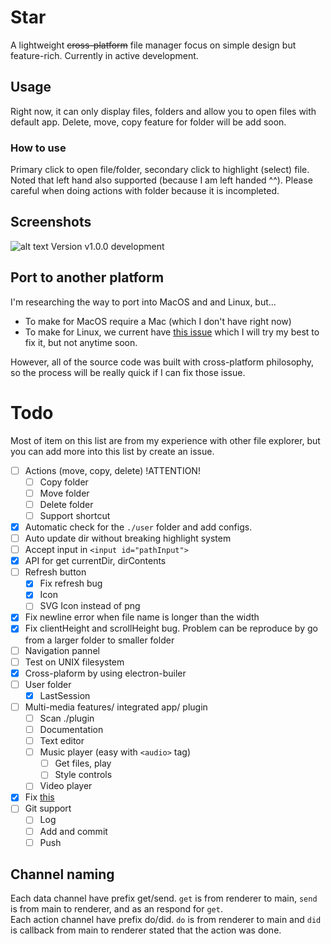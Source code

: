 # Star
A lightweight ~~cross-platform~~ file manager focus on simple design but feature-rich. Currently in active development.

## Usage
Right now, it can only display files, folders and allow you to open files with default app. Delete, move, copy feature for folder will be add soon.

### How to use
Primary click to open file/folder, secondary click to highlight (select) file. Noted that left hand also supported (because I am left handed ^^). Please careful when doing actions with folder because it is incompleted.

## Screenshots
![alt text](https://cdn.discordapp.com/attachments/704502790055133245/808542256427958282/unknown.png)
Version v1.0.0 development

## Port to another platform
I'm researching the way to port into MacOS and and Linux, but...
- To make for MacOS require a Mac (which I don't have right now)
- To make for Linux, we current have [this issue](https://github.com/electron-userland/electron-build-service/issues/9) which I will try my best to fix it, but not anytime soon.

However, all of the source code was built with cross-platform philosophy, so the process will be really quick if I can fix those issue.

# Todo
Most of item on this list are from my experience with other file explorer, but you can add more into this list by create an issue.
- [ ] Actions (move, copy, delete) !ATTENTION!
    - [ ] Copy folder
    - [ ] Move folder
    - [ ] Delete folder
    - [ ] Support shortcut
- [x] Automatic check for the `./user` folder and add configs.
- [ ] Auto update dir without breaking highlight system
- [ ] Accept input in `<input id="pathInput">`
- [x] API for get currentDir, dirContents
- [ ] Refresh button 
    - [x] Fix refresh bug
    - [x] Icon
    - [ ] SVG Icon instead of png
- [x] Fix newline error when file name is longer than the width
- [x] Fix clientHeight and scrollHeight bug. Problem can be reproduce by go from a larger folder to smaller folder
- [ ] Navigation pannel
- [ ] Test on UNIX filesystem
- [x] Cross-plaform by using electron-builer
- [ ] User folder
    - [x] LastSession
- [ ] Multi-media features/ integrated app/ plugin
    - [ ] Scan ./plugin
    - [ ] Documentation
    - [ ] Text editor
    - [ ] Music player (easy with `<audio>` tag)
        - [ ] Get files, play 
        - [ ] Style controls
    - [ ] Video player
- [x] Fix [this](https://cdn.discordapp.com/attachments/704502790055133245/850613813194915891/unknown.png)
- [ ] Git support
    - [ ] Log
    - [ ] Add and commit
    - [ ] Push

## Channel naming
Each data channel have prefix get/send. `get` is from renderer to main, `send` is from main to renderer, and as an respond for `get`. \
Each action channel have prefix do/did. `do` is from renderer to main and `did` is callback from main to renderer stated that the action was done.